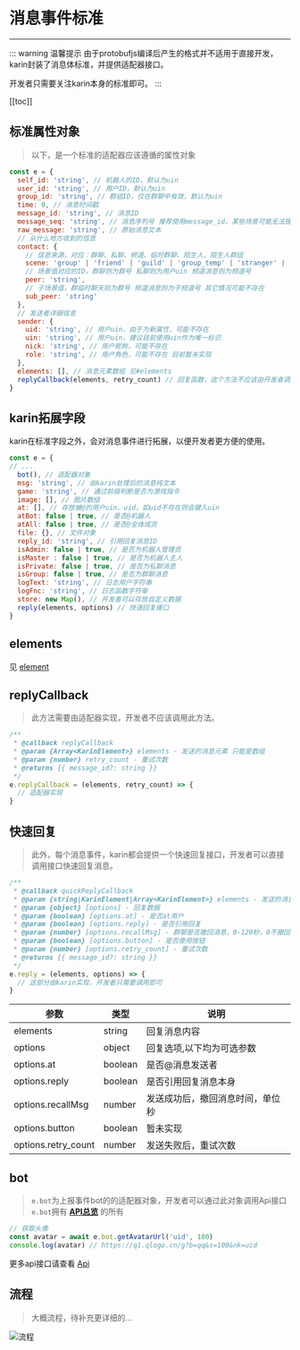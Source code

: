 # 消息事件标准

---

::: warning 温馨提示
由于protobufjs编译后产生的格式并不适用于直接开发，karin封装了消息体标准，并提供适配器接口。

开发者只需要关注karin本身的标准即可。
:::

[[toc]]

## 标准属性对象

> 以下，是一个标准的适配器应该遵循的属性对象

```js
const e = {
  self_id: 'string', // 机器人的ID，默认为uin
  user_id: 'string', // 用户ID，默认为uin
  group_id: 'string', // 群组ID，仅在群聊中有效，默认为uin
  time: 0, // 消息时间戳
  message_id: 'string', // 消息ID
  message_seq: 'string', // 消息序列号 推荐使用message_id，某些场景可能无法提供
  raw_message: 'string', // 原始消息文本
  // 从什么地方收到的信息
  contact: {
    // 信息来源，对应：群聊、私聊、频道、临时群聊、陌生人、陌生人群组
    scene: 'group' | 'friend' | 'guild' | 'group_temp' | 'stranger' | 'stranger_group',
    // 场景值对应的ID，群聊则为群号 私聊则为用户uin 频道消息则为频道号
    peer: 'string',
    // 子场景值，群临时聊天则为群号 频道消息则为子频道号 其它情况可能不存在
    sub_peer: 'string'
  },
  // 发送者详细信息
  sender: {
    uid: 'string', // 用户uin，由于为新属性，可能不存在
    uin: 'string', // 用户uin，建议目前使用uin作为唯一标识
    nick: 'string', // 用户昵称，可能不存在
    role: 'string', // 用户角色，可能不存在 目前暂未实现
  },
  elements: [], // 消息元素数组 见#elements
  replyCallback(elements, retry_count) // 回复函数，这个方法不应该由开发者调用
}

```

## karin拓展字段

karin在标准字段之外，会对消息事件进行拓展，以便开发者更方便的使用。

```js
const e = {
// ...
  bot(), // 适配器对象
  msg: 'string', // 由karin处理后的消息纯文本
  game: 'string', // 通过前缀判断是否为游戏指令
  image: [], // 图片数组
  at: [], // 存放被@的用户uin、uid，如uid不存在则会键入uin
  atBot: false | true, // 是否@机器人
  atAll: false | true, // 是否@全体成员
  file: {}, // 文件对象
  reply_id: 'string', // 引用回复消息ID
  isAdmin: false | true, // 是否为机器人管理员
  isMaster : false | true, // 是否为机器人主人
  isPrivate: false | true, // 是否为私聊消息
  isGroup: false | true, // 是否为群聊消息
  logText: 'string', // 日志用户字符串
  logFnc: 'string', // 日志函数字符串
  store: new Map(), // 开发者可以存放自定义数据
  reply(elements, options) // 快速回复接口
}
```

## elements

见 [element](../utils/segment.md)

## replyCallback

> 此方法需要由适配器实现，开发者不应该调用此方法。

```js
/**
 * @callback replyCallback
 * @param {Array<KarinElement>} elements - 发送的消息元素 只能是数组
 * @param {number} retry_count - 重试次数
 * @returns {{ message_id?: string }}
 */
e.replyCallback = (elements, retry_count) => {
  // 适配器实现
}

```

## 快速回复

> 此外，每个消息事件，karin都会提供一个快速回复接口，开发者可以直接调用接口快速回复消息。

```js
/**
 * @callback quickReplyCallback
 * @param {string|KarinElement|Array<KarinElement>} elements - 发送的消息
 * @param {object} [options] - 回复数据
 * @param {boolean} [options.at] - 是否at用户
 * @param {boolean} [options.reply] - 是否引用回复
 * @param {number} [options.recallMsg] - 群聊是否撤回消息，0-120秒，0不撤回
 * @param {boolean} [options.button] - 是否使用按钮
 * @param {number} [options.retry_count] - 重试次数
 * @returns {{ message_id?: string }}
 */
e.reply = (elements, options) => {
  // 这部分由karin实现，开发者只需要调用即可
}

```

| 参数                | 类型    | 说明                             |
| ------------------- | ------- | -------------------------------- |
| elements            | string  | 回复消息内容                     |
| options             | object  | 回复选项,以下均为可选参数        |
| options.at          | boolean | 是否@消息发送者                  |
| options.reply       | boolean | 是否引用回复消息本身             |
| options.recallMsg   | number  | 发送成功后，撤回消息时间，单位秒 |
| options.button      | boolean | 暂未实现                         |
| options.retry_count | number  | 发送失败后，重试次数             |

## bot

> `e.bot`为上报事件bot的的适配器对象，开发者可以通过此对象调用Api接口
> `e.bot`拥有 [**API总览**](../api/standard.md) 的所有

```js
// 获取头像
const avatar = await e.bot.getAvatarUrl('uid', 100)
console.log(avatar) // https://q1.qlogo.cn/g?b=qq&s=100&nk=uid
```

更多api接口请查看 [Api](../api/index.md)

## 流程

> 大概流程，待补充更详细的...

![流程](./message.svg)

